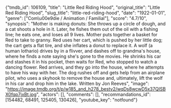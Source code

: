 {"tmdb_id": 106109, "title": "Little Red Riding Hood", "original_title": "Little Red Riding Hood", "slug_title": "little-red-riding-hood", "date": "1922-01-01", "genre": ["Com\u00e9die / Animation / Familial"], "score": "4.7/10", "synopsis": "Mother is making donuts: She throws up a circle of dough, and a cat shoots a hole in it. Later, he fishes them out of the oil with a fishing line; he eats one, and loses all 9 lives. Mother puts together a basket for Red to take to granny. Red uses her cart, which is pushed by her little dog; the cart gets a flat tire, and she inflates a donut to replace it. A wolf (a human lothario) drives by in a flivver, and dashes off to grandma's house, where he finds a note saying she's gone to the movies. He shrinks his car and stashes it in his pocket, then waits for Red, who stopped to watch a dancing flower. Red arrives, and they go into the house, where he attempts to have his way with her. The dog rushes off and gets help from an airplane pilot, who uses a skyhook to remove the house and, ultimately, lift the wolf in his car and drop him in the lake. Written by Jon Reeves", "image": "https://image.tmdb.org/t/p/w185_and_h278_bestv2/wqDs8wcwD5x37QISBX0fqp7jxBt.jpg", "actors": [], "comments": [], "recommandations_id": [154482, 68491, 125405, 130426], "youtube_key": "notfound"}